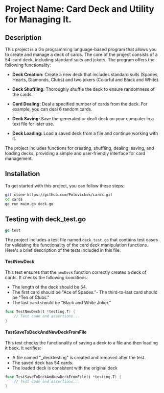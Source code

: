 # Project Name: Card Deck and Utility for Managing It.

## Description
This project is a Go programming language-based program that allows you to create and manage a deck of cards. The core of the project consists of a 54-card deck, including standard suits and jokers. The program offers the following functionality:

- **Deck Creation:** Create a new deck that includes standard suits (Spades, Hearts, Diamonds, Clubs) and two jokers (Colorful and Black and White).

- **Deck Shuffling:** Thoroughly shuffle the deck to ensure randomness of the cards.

- **Card Dealing:** Deal a specified number of cards from the deck. For example, you can deal 6 random cards.

- **Deck Saving:** Save the generated or dealt deck on your computer in a text file for later use.

- **Deck Loading:** Load a saved deck from a file and continue working with it.

The project includes functions for creating, shuffling, dealing, saving, and loading decks, providing a simple and user-friendly interface for card management.

## Installation

To get started with this project, you can follow these steps:

   ```bash
   git clone https://github.com/Polovichok/cards.git
   cd cards
   go run main.go deck.go
  ```
 
## Testing with deck_test.go
```go
go test 
```

The project includes a test file named `deck_test.go` that contains test cases for validating the functionality of the card deck manipulation functions. Here's a brief description of the tests included in this file:
#### TestNewDeck

This test ensures that the `newDeck` function correctly creates a deck of cards. It checks the following conditions:
- The length of the deck should be 54.
- The first card should be "Ace of Spades."- The third-to-last card should be "Ten of Clubs."
- The last card should be "Black and White Joker."

```go
func TestNewDeck(t *testing.T) {
    // Test code and assertions...
}
```
#### TestSaveToDeckAndNewDeckFromFile
This test checks the functionality of saving a deck to a file and then loading it back. It verifies:
- A file named "_decktesting" is created and removed after the test.
- The saved deck has 54 cards.
- The loaded deck is consistent with the original deck
```go
func TestSaveToDeckAndNewDeckFromFile(t *testing.T) {
    // Test code and assertions...
}
```

